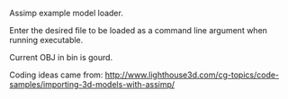 Assimp example model loader.

Enter the desired file to be loaded as a command line argument when running executable. 

Current OBJ  in bin is gourd. 

Coding ideas came from: http://www.lighthouse3d.com/cg-topics/code-samples/importing-3d-models-with-assimp/

